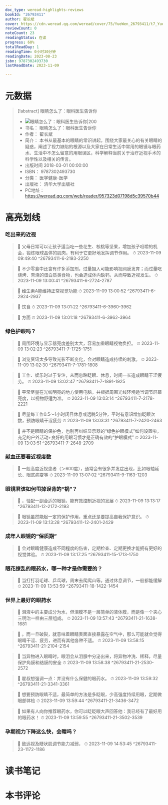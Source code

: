 ```yaml
---
doc_type: weread-highlights-reviews
bookId: "26793411"
author: 翟长斌
cover: https://cdn.weread.qq.com/weread/cover/75/YueWen_26793411/t7_YueWen_26793411.jpg
reviewCount: 0
noteCount: 23
readingStatus: 在读
progress: 60%
totalReadDay: 1
readingTime: 0小时30分钟
readingDate: 2023-08-23
isbn: 9787302493730
lastReadDate: 2023-11-09

---
```

# 元数据
> [!abstract] 眼睛怎么了：眼科医生告诉你
> - ![ 眼睛怎么了：眼科医生告诉你|200](https://cdn.weread.qq.com/weread/cover/75/YueWen_26793411/t7_YueWen_26793411.jpg)
> - 书名： 眼睛怎么了：眼科医生告诉你
> - 作者： 翟长斌
> - 简介： 本书从最基本的眼睛的常识讲起，围绕大家最关心的有关眼睛的疑惑，阐述了视力缺陷的根源以及大家在日常生活中常用的眼镜与眼药水、生活中不怎么留意的用眼误区，科学解释当前关于治疗近视手术的科学性以及相关的传言。
> - 出版时间 2018-03-01 00:00:00
> - ISBN： 9787302493730
> - 分类： 医学健康-医学
> - 出版社： 清华大学出版社
> - PC地址：https://weread.qq.com/web/reader/957323d07198d5c39570b44

# 高亮划线

### 吃出来的近视

> 📌 父母日常可以让孩子适当吃一些花生、核桃等坚果，增加孩子咀嚼的机会，锻炼眼球晶体的肌肉，有利于它更好地发挥调节作用。 
> ⏱ 2023-11-09 09:49:40 ^26793411-6-2193-2250

> 📌 不少零食中还含有许多添加剂，过量摄入可能影响视网膜发育；而过量吃烧烤、熏烧的蛋白质类食物，也会造成体内缺钙，从而导致近视发生。 
> ⏱ 2023-11-09 13:00:41 ^26793411-6-2724-2787

> 📌 维生素A能维持正常视觉功能 
> ⏱ 2023-11-09 13:00:52 ^26793411-6-2924-2937

> 📌 饮食 
> ⏱ 2023-11-09 13:01:22 ^26793411-6-3960-3962

> 📌 方面 
> ⏱ 2023-11-09 13:01:18 ^26793411-6-3962-3964

### 绿色护眼吗？

> 📌 周围环境与显示器亮度差别太大，容易加重眼睛视物负担。 
> ⏱ 2023-11-09 13:02:23 ^26793411-7-1725-1751

> 📌 浏览资讯太多导致光影不断变化，会对眼睛造成持续的刺激。 
> ⏱ 2023-11-09 13:02:30 ^26793411-7-1781-1808

> 📌 工作、娱乐时过于专注，从而忽略眨眼、休息，时间一长造成眼睛干涩疲劳。 
> ⏱ 2023-11-09 13:02:47 ^26793411-7-1891-1925

> 📌 平常尽量在光线明亮的地方使用电脑，并根据周围光线环境适当调节屏幕亮度，以视物舒适为准。 
> ⏱ 2023-11-09 13:03:14 ^26793411-7-2178-2221

> 📌 尽量每工作0.5～1小时闭目休息或远眺5分钟，平时有意识增加眨眼次数，预防眼睛干涩疲劳 
> ⏱ 2023-11-09 13:03:31 ^26793411-7-2420-2463

> 📌 并不是眼睛的保护色，也别再纠结显示器的“绿色护眼模式”如何设置啦，充足的户外活动+良好的用眼习惯才是正确有效的“护眼模式” 
> ⏱ 2023-11-09 13:03:51 ^26793411-7-2648-2709

### 献血还要看近视度数

> 📌 一般高度近视患者（＞600度），通常会有很多并发症出现，比如眼轴延长、眼底病变等 
> ⏱ 2023-11-09 13:07:02 ^26793411-9-1163-1203

### 眼镜君该如何甩掉误背的“锅”？

> 📌 ，验配一副合适的眼镜，能有效控制近视的发展 
> ⏱ 2023-11-09 13:13:17 ^26793411-12-2172-2193

> 📌 眼镜虽然能起一定的保护作用，重点还是要提高自我保护意识。 
> ⏱ 2023-11-09 13:13:28 ^26793411-12-2401-2429

### 成年人眼镜的“保质期”

> 📌 会对眼睛健康造成不同程度的伤害，定期检查、定期更换才能拥有更好的视觉体验。 
> ⏱ 2023-11-09 13:17:25 ^26793411-15-1713-1750

### 眼花缭乱的眼药水，哪一种才是你需要的？

> 📌 当打打羽毛球、乒乓球，周末去爬爬山等。通过休息调节，一般都能缓解 
> ⏱ 2023-11-09 13:53:59 ^26793411-18-1422-1454

### 世界上最好的眼药水

> 📌 泪液中的主要成分为水，但泪膜不是一层简单的液体膜，而是像一个夹心三明治一样由三层组成。 
> ⏱ 2023-11-09 13:57:43 ^26793411-21-1638-1681

> 📌 。而一旦破裂，就意味着眼睛表面直接暴露在空气中，那么可能就会觉得眼睛干涩、疲劳，进而有其他各种不适。 
> ⏱ 2023-11-09 13:58:15 ^26793411-21-2104-2154

> 📌 当异物进入眼睛时，眼泪会从泪腺中分泌出来，将异物冲洗、稀释，尽量保护角膜和结膜的安全 
> ⏱ 2023-11-09 13:58:38 ^26793411-21-2530-2572

> 📌 翟叔想强调一点：并没有什么保健的眼药水。 
> ⏱ 2023-11-09 13:59:32 ^26793411-21-3341-3361

> 📌 想要预防眼睛不适，最简单的方法是多眨眼，少高强度持续用眼，定期做眼部体检 
> ⏱ 2023-11-09 13:59:44 ^26793411-21-3436-3472

> 📌 如果有人向你推荐眼药水，你可以眨眨眼大声回答他：我已经有了最好用的眼药水！ 
> ⏱ 2023-11-09 13:59:55 ^26793411-21-3502-3539

### 孕期视力下降这么快，会瞎吗？

> 📌 致远视及睫状肌调节能力减弱， 
> ⏱ 2023-11-09 14:53:45 ^26793411-23-1172-1186

# 读书笔记

# 本书评论
